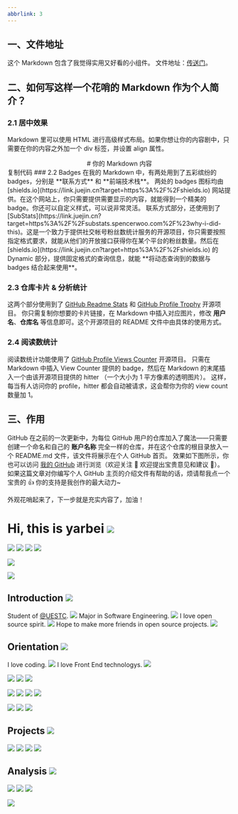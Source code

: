 ```yaml
---
abbrlink: 3
---
```

## 一、文件地址
这个 Markdown 包含了我觉得实用又好看的小组件。
文件地址：[传送门](https://link.juejin.cn?target=https%3A%2F%2Fgithub.com%2Fsyy11cn%2Fsyy11cn%2Fblob%2Fmain%2FREADME.md)。
## 二、如何写这样一个花哨的 Markdown 作为个人简介？
### 2.1 居中效果
Markdown 里可以使用 HTML 进行高级样式布局。如果你想让你的内容剧中，只需要在你的内容之外加一个 div 标签，并设置 align 属性。
<div align=center> # 你的 Markdown 内容 </div> 复制代码
### 2.2 Badges
在我的 Markdown 中，有两处用到了五彩缤纷的 badges，分别是 **联系方式** 和 **前端技术栈**。
两处的 badges 图标均由 [shields.io](https://link.juejin.cn?target=https%3A%2F%2Fshields.io) 网站提供。在这个网站上，你只需要提供需要显示的内容，就能得到一个精美的 badge。你还可以自定义样式，可以说非常灵活。
联系方式部分，还使用到了 [SubStats](https://link.juejin.cn?target=https%3A%2F%2Fsubstats.spencerwoo.com%2F%23why-i-did-this)。这是一个致力于提供社交帐号粉丝数统计服务的开源项目，你只需要按照指定格式要求，就能从他们的开放接口获得你在某个平台的粉丝数量。然后在 [shields.io](https://link.juejin.cn?target=https%3A%2F%2Fshields.io) 的 Dynamic 部分，提供固定格式的查询信息，就能 **将动态查询到的数据与 badges 结合起来使用**。


### 2.3 仓库卡片 & 分析统计
这两个部分使用到了 [GitHub Readme Stats](https://link.juejin.cn?target=https%3A%2F%2Fgithub.com%2Fanuraghazra%2Fgithub-readme-stats) 和 [GitHub Profile Trophy](https://link.juejin.cn?target=https%3A%2F%2Fgithub.com%2Fryo-ma%2Fgithub-profile-trophy) 开源项目。
你只需复制你想要的卡片链接，在 Markdown 中插入对应图片，修改 **用户名**、**仓库名** 等信息即可。这个开源项目的 README 文件中由具体的使用方式。
### 2.4 阅读数统计
阅读数统计功能使用了 [GitHub Profile Views Counter](https://link.juejin.cn?target=https%3A%2F%2Fgithub.com%2Fantonkomarev%2Fgithub-profile-views-counter) 开源项目。
只需在 Markdown 中插入 View Counter 提供的 badge，然后在 Markdown 的末尾插入一个由该开源项目提供的 hitter （一个大小为 1 平方像素的透明图片）。
这样，每当有人访问你的 profile，hitter 都会自动被请求，这会帮你为你的 view count 数量加 1。
## 三、作用
GitHub 在之前的一次更新中，为每位 GitHub 用户的仓库加入了魔法——只需要创建一个命名和自己的 **账户名称** 完全一样的仓库，并在这个仓库的根目录放入一个 README.md 文件，该文件将展示在个人 GitHub 首页。
效果如下图所示，你也可以访问 [我的 GitHub](https://link.juejin.cn?target=https%3A%2F%2Fgithub.com%2Fsyy11cn) 进行浏览（欢迎关注 👏 欢迎提出宝贵意见和建议 🙌）。
如果这篇文章对你编写个人 GitHub 主页的介绍文件有帮助的话，烦请帮我点一个宝贵的 👍 你的支持是我创作的最大动力~


外观花哨起来了，下一步就是充实内容了，加油！

# Hi, this is yarbei ![](https://gw.alipayobjects.com/os/lib/twemoji/11.2.0/2/svg/1f44b.svg#height=18&id=LnfNh&originHeight=150&originWidth=150&originalType=binary&ratio=1&status=done&style=none&width=18)
 
![](https://img.shields.io/badge/dynamic/json?labelColor=FE7398&logo=bilibili&logoColor=white&label=bilibili%20fans&color=00aeec&query=%24.data.totalSubs&url=https%3A%2F%2Fapi.spencerwoo.com%2Fsubstats%2F%3Fsource%3Dbilibili%26queryKey%3D439734028#id=ldotj&originHeight=20&originWidth=103&originalType=binary&ratio=1&status=done&style=none)
![](https://img.shields.io/badge/dynamic/json?color=142026&labelColor=0066ff&logo=zhihu&logoColor=white&label=zhihu%20fans&query=%24.data.totalSubs&url=https%3A%2F%2Fapi.spencerwoo.com%2Fsubstats%2F%3Fsource%3Dzhihu%26queryKey%3Dsyy11cn#id=ruu1m&originHeight=20&originWidth=107&originalType=binary&ratio=1&status=done&style=none)
![](https://img.shields.io/badge/juejin-%E5%AD%99%E8%BD%B6%E6%89%AC-1e80ff?logo=bytedance#id=lMiku&originHeight=20&originWidth=101&originalType=binary&ratio=1&status=done&style=none)
![](https://img.shields.io/github/stars/syy11cn?color=faf408&label=github%20stars&logo=github#id=tggY5&originHeight=20&originWidth=115&originalType=binary&ratio=1&status=done&style=none)


 
![](https://img.shields.io/badge/subscription%20account-%E5%AD%99%E8%BD%B6%E6%89%AC-1e80ff?logo=wechat#id=VsgGW&originHeight=20&originWidth=183&originalType=binary&ratio=1&status=done&style=none)


![](https://komarev.com/ghpvc/?username=syy11cn#id=SXzSH&originHeight=20&originWidth=124&originalType=binary&ratio=1&status=done&style=none)
## Introduction ![](https://gw.alipayobjects.com/os/lib/twemoji/11.2.0/2/svg/1f64c.svg#height=18&id=mlc9X&originHeight=150&originWidth=150&originalType=binary&ratio=1&status=done&style=none&width=18)
Student of [@UESTC](https://github.com/uestcer). ![](https://gw.alipayobjects.com/os/lib/twemoji/11.2.0/2/svg/1f3eb.svg#height=18&id=FJ4Sc&originHeight=150&originWidth=150&originalType=binary&ratio=1&status=done&style=none&width=18)
Major in Software Engineering. ![](https://gw.alipayobjects.com/os/lib/twemoji/11.2.0/2/svg/1f468-200d-1f4bb.svg#height=18&id=B8VOr&originHeight=150&originWidth=150&originalType=binary&ratio=1&status=done&style=none&width=18)
I love open source spirit. ![](https://gw.alipayobjects.com/os/lib/twemoji/11.2.0/2/svg/2764.svg#height=18&id=bNSBZ&originHeight=150&originWidth=150&originalType=binary&ratio=1&status=done&style=none&width=18)
Hope to make more friends in open source projects. ![](https://gw.alipayobjects.com/os/lib/twemoji/11.2.0/2/svg/1f440.svg#height=18&id=ecn80&originHeight=150&originWidth=150&originalType=binary&ratio=1&status=done&style=none&width=18)
## Orientation ![](https://gw.alipayobjects.com/os/lib/twemoji/11.2.0/2/svg/1f3af.svg#height=18&id=EGw4c&originHeight=150&originWidth=150&originalType=binary&ratio=1&status=done&style=none&width=18)
I love coding. ![](https://gw.alipayobjects.com/os/lib/twemoji/11.2.0/2/svg/2764.svg#height=18&id=gc6GB&originHeight=150&originWidth=150&originalType=binary&ratio=1&status=done&style=none&width=18)
I love Front End technologys. ![](https://gw.alipayobjects.com/os/lib/twemoji/11.2.0/2/svg/2764.svg#height=18&id=k9D75&originHeight=150&originWidth=150&originalType=binary&ratio=1&status=done&style=none&width=18)
 
![](https://img.shields.io/badge/-HTML5-red?logo=html5&logoColor=white#id=U3tNK&originHeight=20&originWidth=65&originalType=binary&ratio=1&status=done&style=none)
![](https://img.shields.io/badge/-CSS3-blue?logo=css3&logoColor=white#id=DHYo5&originHeight=20&originWidth=57&originalType=binary&ratio=1&status=done&style=none)
![](https://img.shields.io/badge/-JavaScript-yellow?logo=javascript&logoColor=white#id=hcR9u&originHeight=20&originWidth=85&originalType=binary&ratio=1&status=done&style=none)


 
![](https://img.shields.io/badge/-TypeScript-blue?logo=typescript&logoColor=white#id=Win89&originHeight=20&originWidth=87&originalType=binary&ratio=1&status=done&style=none)
![](https://img.shields.io/badge/-Vue-34495e?logo=vue.js#id=DtlZ5&originHeight=20&originWidth=49&originalType=binary&ratio=1&status=done&style=none)
![](https://img.shields.io/badge/-React-282c34?logo=react#id=zaojJ&originHeight=20&originWidth=59&originalType=binary&ratio=1&status=done&style=none)
![](https://img.shields.io/badge/-MiniProgram-07c160?logo=wechat&logoColor=white#id=VmiO5&originHeight=20&originWidth=97&originalType=binary&ratio=1&status=done&style=none)


 
![](https://img.shields.io/badge/-Vite-646cff?logo=vite&logoColor=white#id=isjMX&originHeight=20&originWidth=49&originalType=binary&ratio=1&status=done&style=none)
![](https://img.shields.io/badge/-Rollup-ef3335?logo=rollup.js&logoColor=white#id=Qwlc2&originHeight=20&originWidth=63&originalType=binary&ratio=1&status=done&style=none)
![](https://img.shields.io/badge/-Webpack-1a6bac?logo=webpack#id=jXvgc&originHeight=20&originWidth=77&originalType=binary&ratio=1&status=done&style=none)


## Projects ![](https://gw.alipayobjects.com/os/lib/twemoji/11.2.0/2/svg/1f4bb.svg#height=18&id=oRqPE&originHeight=150&originWidth=150&originalType=binary&ratio=1&status=done&style=none&width=18)
![](https://github-readme-stats.vercel.app/api/pin/?username=syy11cn&repo=config-router#id=UFctt&originHeight=150&originWidth=400&originalType=binary&ratio=1&status=done&style=none)
![](https://github-readme-stats.vercel.app/api/pin/?username=syy11cn&repo=course-assistant-miniprogram-fe#id=zdjRe&originHeight=120&originWidth=400&originalType=binary&ratio=1&status=done&style=none)
![](https://github-readme-stats.vercel.app/api/pin/?username=syy11cn&repo=my-blog#id=QpG9X&originHeight=120&originWidth=400&originalType=binary&ratio=1&status=done&style=none)
![](https://github-readme-stats.vercel.app/api/pin/?username=syy11cn&repo=18px-Typecho-Theme#id=H81AP&originHeight=120&originWidth=400&originalType=binary&ratio=1&status=done&style=none)
## Analysis ![](https://gw.alipayobjects.com/os/lib/twemoji/11.2.0/2/svg/1f447.svg#height=18&id=hMHEZ&originHeight=150&originWidth=150&originalType=binary&ratio=1&status=done&style=none&width=18)
![](https://github-readme-stats.vercel.app/api/top-langs/?username=anuraghazra&layout=compact#id=VqweK&originHeight=165&originWidth=350&originalType=binary&ratio=1&status=done&style=none)
![](https://github-readme-stats.vercel.app/api?username=syy11cn&show_icons=true&bg_color=30,e96443,904e95&title_color=fff&text_color=fff#id=qwt2w&originHeight=195&originWidth=495&originalType=binary&ratio=1&status=done&style=none)
![](https://github-profile-trophy.vercel.app/?username=syy11cn&theme=flat&column=7&margin-w=10#id=vhTVt&originHeight=220&originWidth=830&originalType=binary&ratio=1&status=done&style=none)


![](https://hit.yhype.me/github/profile?user_id=57290456#id=WXIII&originalType=binary&ratio=1&status=done&style=none)

